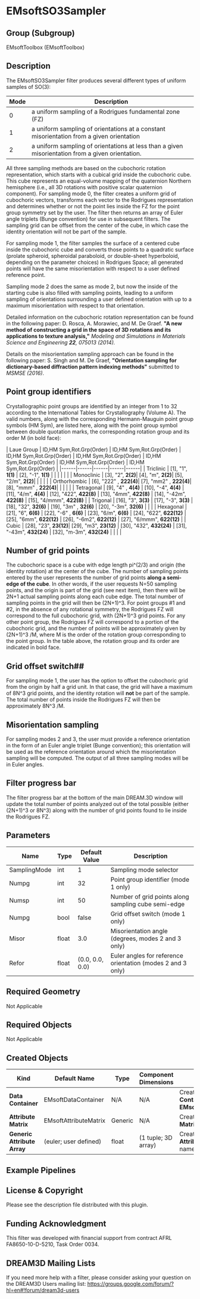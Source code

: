  EMsoftSO3Sampler 
=============

## Group (Subgroup) ##

EMsoftToolbox (EMsoftToolbox)

## Description ##

The EMsoftSO3Sampler filter produces several different types of uniform samples of SO(3): 

| Mode | Description |
|------|-------------|
| 0 | a uniform sampling of a Rodrigues fundamental zone (FZ) |
| 1 | a uniform sampling of orientations at a constant misorientation from a given orientation |
| 2 | a uniform sampling of orientations at less than a given misorientation from a given orientation. |

All three sampling methods are based on the cubochoric rotation representation, which starts with a cubical grid inside the cubochoric cube.  This cube represents an equal-volume mapping of the quaternion Northern hemisphere (i.e., all 3D rotations with positive scalar quaternion component).  For sampling mode 0, the filter creates a uniform grid of cubochoric vectors, transforms each vector to the Rodrigues representation and determines whether or not the point lies inside the FZ for the point group symmetry set by the user.  The filter then returns an array of Euler angle triplets (Bunge convention) for use in subsequent filters.  The sampling grid can be offset from the center of the cube, in which case the identity orientation will not be part of the sample.

For sampling mode 1, the filter samples the surface of a centered cube inside the cubochoric cube and converts those points to a quadratic surface (prolate spheroid, spheroidal paraboloid, or double-sheet hyperboloid, depending on the parameter choices) in Rodrigues Space; all generated points will have the same misorientation with respect to a user defined reference point.

Sampling mode 2 does the same as mode 2, but now the inside of the starting cube is also filled with sampling points, leading to a uniform sampling of orientations surrounding a user defined orientation with up to a maximum misorientation with respect to that orientation.

Detailed information on the cubochoric rotation representation can be found in the following paper: D. Rosca, A. Morawiec, and M. De Graef. **"A new method of constructing a grid in the space of 3D rotations and its applications to texture analysis,"** _Modeling and Simulations in Materials Science and Engineering **22**, 075013 (2014)._

Details on the misorientation sampling approach can be found in the following paper: S. Singh and M. De Graef, **"Orientation sampling for dictionary-based diffraction pattern indexing methods"** submitted to _MSMSE (2016)_.

## Point group identifiers ##

Crystallographic point groups are identified by an integer from 1 to 32 according to the International Tables for Crystallography (Volume A). The valid numbers, along with the corresponding Hermann-Mauguin point group symbols (HM Sym), are listed here, along with the point group symbol between double quotation marks, the corresponding rotation group and its order M (in bold face):

| Laue Group | ID,HM Sym,Rot.Grp(Order) | ID,HM Sym,Rot.Grp(Order) | ID,HM Sym,Rot.Grp(Order) | ID,HM Sym,Rot.Grp(Order) | ID,HM Sym,Rot.Grp(Order) | ID,HM Sym,Rot.Grp(Order) | ID,HM Sym,Rot.Grp(Order) |
|------|------|------|------|------|
| Triclinic | [1], "1", **1(1)** | [2], "-1", **1(1)** | | | | | |
| Monoclinic | [3], "2", **2(2)**| [4], "m", **2(2)**| [5], "2/m", **2(2)**| | | | |
| Orthorhombic | [6], "222" , **222(4)**| [7], "mm2" , **222(4)**| [8], "mmm" , **222(4)**| | | | |
| Tetragonal | [9], "4" , **4(4)** | [10], "-4", **4(4)**  | [11], "4/m", **4(4)** | [12], "422", **422(8)** | [13], "4mm", **422(8)** | [14], "-42m", **422(8)** | [15], "4/mmm", **422(8)** |
| Trigonal | [16], "3", **3(3)** | [17], "-3", **3(3)** | [18], "32", **32(6)** | [19],  "3m" , **32(6)** | [20], "-3m", **32(6)** | | |
| Hexagonal  | [21], "6", **6(6)** | [22], "-6" , **6(6)** | [23], "6/m", **6(6)** | [24], "622", **622(12)** | [25], "6mm", **622(12)** | [26], "-6m2", **622(12)**  | [27], "6/mmm", **622(12)** |
| Cubic | [28], "23", **23(12)**| [29], "m3", **23(12)** | [30], "432", **432(24)** | [31], "-43m", **432(24)** | [32], "m-3m", **432(24)** | | | |

## Number of grid points ##

The cubochoric space is a cube with edge length pi^(2/3) and origin (the identity rotation) at the center of the cube.  The number of sampling points entered by the user represents the number of grid points **along a semi-edge of the cube**.  In other words, if the user requests N=50 sampling points, and the origin is part of the grid (see next item), then there will be 2N+1 actual sampling points along each cube edge.  The total number of sampling points in the grid will then be (2N+1)^3.  For point groups #1 and #2, in the absence of any rotational symmetry, the Rodrigues FZ will correspond to the full cubochoric grid, with (2N+1)^3 grid points.  For any other point group, the Rodrigues FZ will correspond to a portion of the cubochoric grid, and the number of points will be approximately given by (2N+1)^3 /M, where M is the order of the rotation group corresponding to the point group.  In the table above, the rotation group and its order are indicated in bold face.

## Grid offset switch##

For sampling mode 1, the user has the option to offset the cubochoric grid from the origin by half a grid unit.  In that case, the grid will have a maximum of 8N^3 grid points, and the identity rotation will **not** be part of the sample.  The total number of points inside the Rodrigues FZ will then be approximately 8N^3 /M.

## Misorientation sampling ##

For sampling modes 2 and 3, the user must provide a reference orientation in the form of an Euler angle triplet (Bunge convention); this orientation will be used as the reference orientation around which the misorientation sampling will be computed.  The output of all three sampling modes will be in Euler angles.

## Filter progress bar ##

The filter progress bar at the bottom of the main DREAM.3D window will update the total number of points analyzed out of the total possible (either (2N+1)^3 or 8N^3) along with the number of grid points found to lie inside the Rodrigues FZ.


## Parameters ##

| Name | Type | Default Value | Description |
|------|------|------|------|
| SamplingMode | int | 1 | Sampling mode selector |
| Numpg| int | 32 | Point group identifier (mode 1 only)|
| Numsp| int | 50 | Number of grid points along sampling cube semi-edge |
| Numpg| bool | false | Grid offset switch (mode 1 only)|
| Misor | float | 3.0 | Misorientation angle (degrees, modes 2 and 3 only) |
| Refor | float | (0.0, 0.0, 0.0) | Euler angles for reference orientation (modes 2 and 3 only) |

## Required Geometry ##

Not Applicable

## Required Objects ##

Not Applicable

## Created Objects ##

| Kind | Default Name | Type | Component Dimensions | Description |
|------|--------------|-------------|---------|----------------|
| **Data Container** | EMsoftDataContainer | N/A | N/A | Created **Data Container** name **EMsoftDataContainer**|
| **Attribute Matrix** | EMsoftAttributeMatrix | Generic | N/A | Created **Cell Attribute Matrix** name |
| **Generic Attribute Array** | (euler; user defined) | float | (1 tuple; 3D array) | Created **Generic Attribute Matrix** name |

## Example Pipelines ##



## License & Copyright ##

Please see the description file distributed with this plugin.

## Funding Acknowledgment ##

This filter was developed with financial support from contract AFRL FA8650-10-D-5210, Task Order 0034.

## DREAM3D Mailing Lists ##

If you need more help with a filter, please consider asking your question on the DREAM3D Users mailing list:
https://groups.google.com/forum/?hl=en#!forum/dream3d-users

